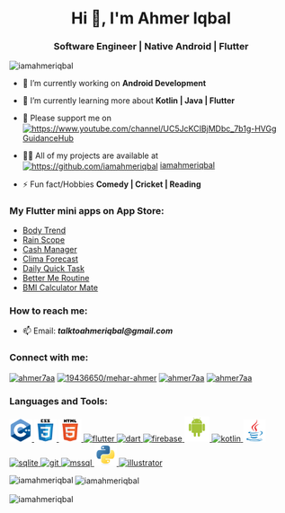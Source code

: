 <h1 align="center">Hi 👋, I'm Ahmer Iqbal</h1>
<h3 align="center">Software Engineer | Native Android | Flutter</h3>

<p align="left"> <img src="https://komarev.com/ghpvc/?username=iamahmeriqbal&label=Profile%20views&color=0e75b6&style=flat" alt="iamahmeriqbal" /> </p>

- 🔭 I’m currently working on **Android Development**

- 🌱 I’m currently learning more about **Kotlin | Java | Flutter**

- 👯 Please support me on <a href="https://www.youtube.com/channel/UC5JcKCIBjMDbc_7b1g-HVGg" target="blank"><img align="center" src="https://raw.githubusercontent.com/rahuldkjain/github-profile-readme-generator/master/src/images/icons/Social/youtube.svg" alt="https://www.youtube.com/channel/UC5JcKCIBjMDbc_7b1g-HVGg" height="30" width="40" /></a> [GuidanceHub](https://www.youtube.com/channel/UC5JcKCIBjMDbc_7b1g-HVGg)

- 👨‍💻 All of my projects are available at <a href="https://github.com/iamahmeriqbal" target="blank"><img align="center" src="https://raw.githubusercontent.com/rahuldkjain/github-profile-readme-generator/master/src/images/icons/Social/github.svg" alt="https://github.com/iamahmeriqbal" height="30" width="40" /></a> [iamahmeriqbal](https://github.com/iamahmeriqbal)

- ⚡ Fun fact/Hobbies **Comedy | Cricket | Reading**

<h3 align="left">My Flutter mini apps on App Store:</h3>

- [Body Trend](https://apps.apple.com/us/app/body-trend/id6740780394)
- [Rain Scope](https://apps.apple.com/us/app/rainscope/id6670182947)
- [Cash Manager](https://apps.apple.com/pk/app/cashmanager/id6738950626)
- [Clima Forecast](https://apps.apple.com/us/app/clima-forecast/id6740206835)
- [Daily Quick Task](https://apps.apple.com/app/daily-quick-task/id6661026314)
- [Better Me Routine](https://apps.apple.com/pk/app/better-me-routine/id6738891854)
- [BMI Calculator Mate](https://apps.apple.com/us/app/bmi-calculator-mate/id6740207471)

<h3 align="left">How to reach me:</h3>

- 📫 Email: **_talktoahmeriqbal@gmail.com_**

<h3 align="left">Connect with me:</h3>
<p align="left">
<a href="https://linkedin.com/in/iamahmeriqbal" target="blank"><img align="center" src="https://raw.githubusercontent.com/rahuldkjain/github-profile-readme-generator/master/src/images/icons/Social/linked-in-alt.svg" alt="ahmer7aa" height="30" width="40" /></a>
<a href="https://stackoverflow.com/users/19436650/ahmer-iqbal" target="blank"><img align="center" src="https://raw.githubusercontent.com/rahuldkjain/github-profile-readme-generator/master/src/images/icons/Social/stack-overflow.svg" alt="19436650/mehar-ahmer" height="30" width="40" /></a>
<a href="https://fb.com/iamahmeriqbal" target="blank"><img align="center" src="https://raw.githubusercontent.com/rahuldkjain/github-profile-readme-generator/master/src/images/icons/Social/facebook.svg" alt="ahmer7aa" height="30" width="40" /></a>
<a href="https://instagram.com/iamahmeriqbal" target="blank"><img align="center" src="https://raw.githubusercontent.com/rahuldkjain/github-profile-readme-generator/master/src/images/icons/Social/instagram.svg" alt="ahmer7aa" height="30" width="40" /></a>
</p>

<h3 align="left">Languages and Tools:</h3>
<p align="left"> <a href="https://www.w3schools.com/cpp/" target="_blank"> <img src="https://raw.githubusercontent.com/devicons/devicon/master/icons/cplusplus/cplusplus-original.svg" alt="cplusplus" width="40" height="40"/> </a> <a href="https://www.w3schools.com/css/" target="_blank"> <img src="https://raw.githubusercontent.com/devicons/devicon/master/icons/css3/css3-original-wordmark.svg" alt="css3" width="40" height="40"/> </a> <a href="https://www.w3.org/html/" target="_blank"> <img src="https://raw.githubusercontent.com/devicons/devicon/master/icons/html5/html5-original-wordmark.svg" alt="html5" width="40" height="40"/> </a> <a href="https://flutter.dev" target="_blank"> <img src="https://www.vectorlogo.zone/logos/flutterio/flutterio-icon.svg" alt="flutter" width="40" height="40"/> </a> <a href="https://dart.dev" target="_blank"> <img src="https://www.vectorlogo.zone/logos/dartlang/dartlang-icon.svg" alt="dart" width="40" height="40"/> </a> <a href="https://firebase.google.com/" target="_blank"> <img src="https://www.vectorlogo.zone/logos/firebase/firebase-icon.svg" alt="firebase" width="40" height="40"/> </a> <a href="https://developer.android.com" target="_blank"> <img src="https://raw.githubusercontent.com/devicons/devicon/master/icons/android/android-original-wordmark.svg" alt="android" width="45" height="45"/> </a> <a href="https://kotlinlang.org" target="_blank" rel="noreferrer"> <img src="https://www.vectorlogo.zone/logos/kotlinlang/kotlinlang-icon.svg" alt="kotlin" width="40" height="40"/> </a> <a href="https://www.java.com" target="_blank"> <img src="https://raw.githubusercontent.com/devicons/devicon/master/icons/java/java-original.svg" alt="java" width="40" height="40"/> </a> <a href="https://www.sqlite.org/" target="_blank" rel="noreferrer"> <img src="https://www.vectorlogo.zone/logos/sqlite/sqlite-icon.svg" alt="sqlite" width="40" height="40"/> </a> <a href="https://git-scm.com/" target="_blank"> <img src="https://www.vectorlogo.zone/logos/git-scm/git-scm-icon.svg" alt="git" width="40" height="40"/> </a> <a href="https://www.microsoft.com/en-us/sql-server" target="_blank"> <img src="https://www.svgrepo.com/show/303229/microsoft-sql-server-logo.svg" alt="mssql" width="40" height="40"/> </a> <a href="https://www.python.org" target="_blank"> <img src="https://raw.githubusercontent.com/devicons/devicon/master/icons/python/python-original.svg" alt="python" width="40" height="40"/> </a> <a href="https://www.adobe.com/in/products/illustrator.html" target="_blank" rel="noreferrer"> <img src="https://www.vectorlogo.zone/logos/adobe_illustrator/adobe_illustrator-icon.svg" alt="illustrator" width="40" height="40"/> </a> </p>

<p><img align="left" src="https://github-readme-stats.vercel.app/api/top-langs?username=iamahmeriqbal&show_icons=true&locale=en&layout=compact" alt="iamahmeriqbal" /></p>

<p>&nbsp;<img align="center" src="https://github-readme-stats.vercel.app/api?username=iamahmeriqbal&show_icons=true&locale=en" alt="iamahmeriqbal" /></p>

<p><img align="center" src="https://github-readme-streak-stats.herokuapp.com/?user=iamahmeriqbal" alt="iamahmeriqbal" /></p>
